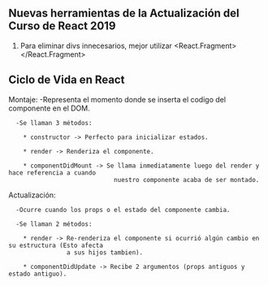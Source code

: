 ## Nuevas herramientas de la Actualización del Curso de React 2019

1. Para eliminar divs innecesarios, mejor utilizar <React.Fragment> </React.Fragment>

## Ciclo de Vida en React

  Montaje:
      -Representa el momento donde se inserta el codigo del componente en el DOM.
      
      -Se llaman 3 métodos:
      
        * constructor -> Perfecto para inicializar estados.
        
        * render -> Renderiza el componente.
        
        * componentDidMount -> Se llama inmediatamente luego del render y hace referencia a cuando
                                 nuestro componente acaba de ser montado.
  
  
  Actualización:
  
      -Ocurre cuando los props o el estado del componente cambia.
      
      -Se llaman 2 métodos:
      
        * render -> Re-renderiza el componente si ocurrió algún cambio en su estructura (Esto afecta
                    a sus hijos tambien).
                    
        * componentDidUpdate -> Recibe 2 argumentos (props antiguos y estado antiguo).
